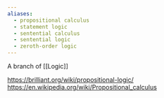 ```yaml
---
aliases:
  - propositional calculus
  - statement logic
  - sentential calculus
  - sentential logic
  - zeroth-order logic
---
```

A branch of [[Logic]]

https://brilliant.org/wiki/propositional-logic/
https://en.wikipedia.org/wiki/Propositional_calculus